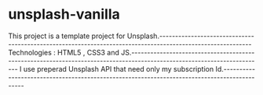# unsplash-vanilla

This project is a template project for Unsplash.-----------------------------------------------------------------------------------------------------------
Technologies : HTML5 , CSS3 and JS.------------------------------------------------------------------------------------------------------------------------
I use preperad Unsplash API that need only my subscription Id.---------------------------------------------------------------------------------------------
